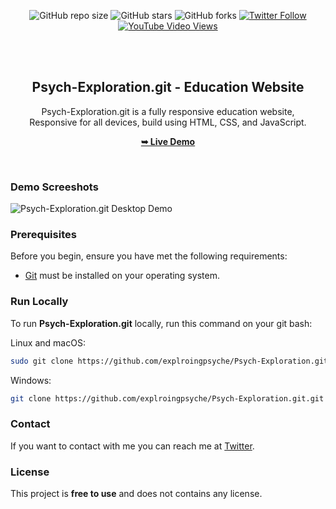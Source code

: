 <div align="center">
  
  ![GitHub repo size](https://img.shields.io/github/repo-size/explroingpsyche/Psych-Exploration.git)
  ![GitHub stars](https://img.shields.io/github/stars/explroingpsyche/Psych-Exploration.git?style=social)
  ![GitHub forks](https://img.shields.io/github/forks/explroingpsyche/Psych-Exploration.git?style=social)
[![Twitter Follow](https://img.shields.io/twitter/follow/explroingpsyche?style=social)](https://twitter.com/intent/follow?screen_name=explroingpsyche_)
  [![YouTube Video Views](https://img.shields.io/youtube/views/x26bQPxcFX4?style=social)](https://youtu.be/x26bQPxcFX4)

  <br />
  <br />

  <h2 align="center">Psych-Exploration.git - Education Website</h2>

  Psych-Exploration.git is a fully responsive education website, <br />Responsive for all devices, build using HTML, CSS, and JavaScript.

  <a href="https://explroingpsyche.github.io/Psych-Exploration.git/"><strong>➥ Live Demo</strong></a>

</div>

<br />

### Demo Screeshots

![Psych-Exploration.git Desktop Demo](./readme-images/desktop.png "Desktop Demo")

### Prerequisites

Before you begin, ensure you have met the following requirements:

* [Git](https://git-scm.com/downloads "Download Git") must be installed on your operating system.

### Run Locally

To run **Psych-Exploration.git** locally, run this command on your git bash:

Linux and macOS:

```bash
sudo git clone https://github.com/explroingpsyche/Psych-Exploration.git.git
```

Windows:

```bash
git clone https://github.com/explroingpsyche/Psych-Exploration.git.git
```

### Contact

If you want to contact with me you can reach me at [Twitter](https://www.twitter.com/explroingpsyche).

### License

This project is **free to use** and does not contains any license.
